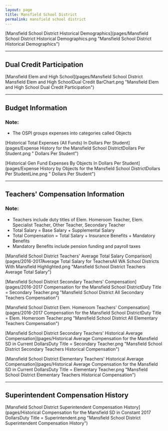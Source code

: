 ```yaml
---
layout: page
title: Mansfield School District
permalink: mansfield school district
---
```



[Mansfield School District Historical Demographics](pages/Mansfield School District Historical Demographics.png "Mansfield School District Historical Demographics")

___

## Dual Credit Participation

[Mansfield Elem and High School](pages/Mansfield School District Mansfield Elem and High SchoolDual Credit BarChart.png "Mansfield Elem and High School Dual Credit Participation")


___

## Budget Information
### Note:
- The OSPI groups expenses into categories called Objects

[Historical Total Expenses (All Funds) In Dollars Per Student](pages/Expense History for the Mansfield School DistrictDollars Per Student.png " Dollars Per Student")

[Historical Gen Fund Expenses By Objects In Dollars Per Student](pages/Expense History by Objects for the Mansfield School DistrictDollars Per StudentLine.png " Dollars Per Student")


___

## Teachers' Compensation Information
### Note:
- Teachers include duty titles of Elem. Homeroom Teacher, Elem. Specialist Teacher, Other Teacher, Secondary Teacher
- Total Salary = Base Salary + Supplemental Salary
- Total Compensation = Total Salary + Insurance Benefits + Mandatory Benefits
- Mandatory Benefits include pension funding and payroll taxes

[Mansfield School District Teachers' Average Total Salary Comparison](pages/2016-2017Average Total Salary for TeachersAll WA School Districts With Mansfield Highlighted.png "Mansfield School District Teachers Average Total Salary")

[Mansfield School District Secondary Teachers' Compensation](pages/2016-2017 Compensation for the Mansfield School DistrictDuty Title = Secondary Teacher.png "Mansfield School District All Secondary Teachers Compensation")

[Mansfield School District Elem. Homeroom Teachers' Compensation](pages/2016-2017 Compensation for the Mansfield School DistrictDuty Title = Elem. Homeroom Teacher.png "Mansfield School District All Elementary Teachers Compensation")

[Mansfield School District Secondary Teachers' Historical Average Compensation](pages/Historical Average Compensation for the Mansfield SD in Current DollarsDuty Title = Secondary Teacher.png "Mansfield School District Secondary Teachers Historical Compensation")

[Mansfield School District Elementary Teachers' Historical Average Compensation](pages/Historical Average Compensation for the Mansfield SD in Current DollarsDuty Title = Elementary Teacher.png "Mansfield School District Elementary Teachers Historical Compensation")


___

## Superintendent Compensation History

[Mansfield School District Superintendent Compensation History](pages/Historical Compensation for the Mansfield SD in Constant 2017 DollarsDuty Title = Superintendent.png "Mansfield School District Superintendent Compensation History")


